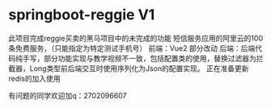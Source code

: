 # springboot-reggie V1
此项目完成reggie买卖的黑马项目中的未完成的功能
短信服务应用的阿里云的100条免费服务，（只能指定为特定测试手机号）
前端：Vue2 部分改动
后端：后端代码纯手写，部分功能实现与教学视频不一致，包括配置类的使用，替换过滤器为拦截器，Long类型前后端交互时使用序列化为Json的配置实现。
正在准备更新redis的加入使用

有问题的同学欢迎加q：2702096607
